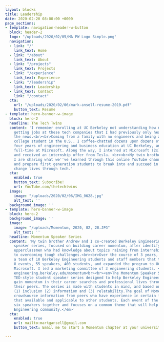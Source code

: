 ```yaml
---
layout: blocks
title: Leadership
date: 2020-02-20 08:00:00 +0000
page_sections:
- template: navigation-header-w-button
  block: header-2
  logo: "/uploads/2020/02/05/MA PW Logo Simple.png"
  navigation:
  - link: "/"
    link_text: Home
  - link: "/about"
    link_text: About
  - link: "/projects"
    link_text: Projects
  - link: "/experience"
    link_text: Experience
  - link: "/leadership"
    link_text: Leadership
  - link_text: Contact
    link: "/contact"
  cta:
    url: "/uploads/2020/02/06/mark-ansell-resume-2019.pdf"
    button_text: Resume
- template: hero-banner-w-image
  block: hero-2
  headline: The Tech Twins
  content: 'I remember enrolling at UC Berkeley not understanding how my peers were
    getting jobs at these tech companies that I had previously only heard about in
    the news.<br><br>Coming from a family with no engineers and being a first-generation
    college student in the U.S., I coffee-chatted dozens upon dozens of people, completed
    four years of engineering and business education at UC Berkeley, and am now working
    full-time at Microsoft. Along the way, I interned at Microsoft (2x), Apple (1x),
    and received an internship offer from Tesla. <br><br>My twin brother Andrew and
    I are sharing what we''ve learned through this online YouTube channel to inspire
    and prepare first generation students to break into and succeed in the tech industry.<br><br>Mission:
    change lives through tech.'
  cta:
    enabled: true
    button_text: Subscribe!
    url: YouTube.com/thetechtwins
  image:
    image: "/uploads/2020/02/06/IMG_0628.jpg"
    alt_text: ''
  background_image: ''
- template: hero-banner-w-image
  block: hero-2
  background_image: ''
  image:
    image: "/uploads/Momentum, 2020, 02, 20.JPG"
    alt_text: ''
  headline: Momentum Speaker Series
  content: 'My twin brother Andrew and I co-created Berkeley Engineering''s 1st student
    speaker series, focused on building career momentum, after identifying a gap between
    upperclassmen who had knowledge about topics raining from internships to entrepreneurship
    to overcoming tough challenges.<br><br>Over the course of 3 years, I helped build
    a team of 10 Berkeley Engineering students and staff members that together hosted
    8 events, 55 speakers, 400 students, and expanded the program to UC Davis and
    Microsoft. I led a marketing committee of 3 engineering students. <br><br>More:
    engineering.berkeley.edu/momentum<br><br><em>The Momentum Speaker Series is a
    TED-style student speaker series designed to help Berkeley Engineering students
    gain momentum in their career searches and professional lives through advice from
    their peers. The series is made with students in mind, and based on 3 pillars:
    (1) inclusion (2) information and (3) relatability.The goal of Momentum is to
    crowdsource information from peers who have experience in certain fields and make
    that available and applicable to other students. Each event of the series brings
    six speakers together and focuses on a common theme that will help the Berkeley
    Engineering community.</em>'
  cta:
    enabled: true
    url: mailto:markgansell@gmail.com
    button_text: Email me to start a Momentum chapter at your university

---
```

